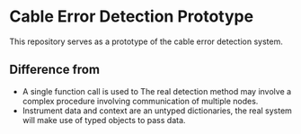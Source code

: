 # Cable Error Detection Prototype

This repository serves as a prototype of the cable error detection system.

## Difference from 

- A single function call is used to  The real detection method may involve a complex procedure involving communication of multiple nodes. 
- Instrument data and context are an untyped dictionaries, the real system will make use of typed objects to pass data.
